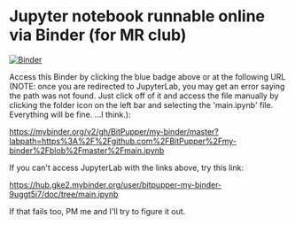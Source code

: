 # Jupyter notebook runnable online via Binder (for MR club)

[![Binder](https://mybinder.org/badge_logo.svg)](https://mybinder.org/v2/gh/BitPupper/my-binder/master?labpath=https%3A%2F%2Fgithub.com%2FBitPupper%2Fmy-binder%2Fblob%2Fmaster%2Fmain.ipynb)

Access this Binder by clicking the blue badge above or at the following URL (NOTE: once you are redirected to JupyterLab, you may get an error saying the path was not found. Just click off of it and access the file manually by clicking the folder icon on the left bar and selecting the 'main.ipynb' file. Everything will be fine. ...I think.):

https://mybinder.org/v2/gh/BitPupper/my-binder/master?labpath=https%3A%2F%2Fgithub.com%2FBitPupper%2Fmy-binder%2Fblob%2Fmaster%2Fmain.ipynb


If you can't access JupyterLab with the links above, try this link:

https://hub.gke2.mybinder.org/user/bitpupper-my-binder-9uggt5i7/doc/tree/main.ipynb

If that fails too, PM me and I'll try to figure it out.

